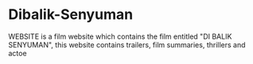 # Dibalik-Senyuman
WEBSITE is a film website which contains the film entitled "DI BALIK SENYUMAN", this website contains trailers, film summaries, thrillers and actoe
